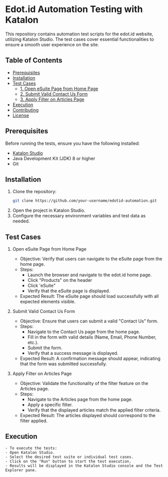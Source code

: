 # Edot.id Automation Testing with Katalon

This repository contains automation test scripts for the edot.id website, utilizing Katalon Studio. The test cases cover essential functionalities to ensure a smooth user experience on the site.

## Table of Contents
- [Prerequisites](#prerequisites)
- [Installation](#installation)
- [Test Cases](#test-cases)
  - [1. Open eSuite Page from Home Page](#1-open-esuite-page-from-home-page)
  - [2. Submit Valid Contact Us Form](#2-submit-valid-contact-us-form)
  - [3. Apply Filter on Articles Page](#3-apply-filter-on-articles-page)
- [Execution](#execution)
- [Contributing](#contributing)
- [License](#license)

## Prerequisites

Before running the tests, ensure you have the following installed:
- [Katalon Studio](https://www.katalon.com)
- Java Development Kit (JDK) 8 or higher
- Git

## Installation

1. Clone the repository:
   ```bash
   git clone https://github.com/your-username/edotid-automation.git
2. Open the project in Katalon Studio.
3. Configure the necessary environment variables and test data as needed.

## Test Cases

1. Open eSuite Page from Home Page
   - Objective:
       Verify that users can navigate to the eSuite page from the home page.
   - Steps:
      - Launch the browser and navigate to the edot.id home page.
      - Click "Products" on the header
      - Click 'eSuite"
      - Verify that the eSuite page is displayed.
   - Expected Result:
      The eSuite page should load successfully with all expected elements visible.

2. Submit Valid Contact Us Form
   - Objective:
      Ensure that users can submit a valid "Contact Us" form.
   - Steps:
      - Navigate to the Contact Us page from the home page.
      - Fill in the form with valid details (Name, Email, Phone Number, etc.).
      - Submit the form.
      - Verify that a success message is displayed.
   - Expected Result:
      A confirmation message should appear, indicating that the form was submitted successfully.

3. Apply Filter on Articles Page
   - Objective:
       Validate the functionality of the filter feature on the Articles page.
   - Steps:
      - Navigate to the Articles page from the home page.
      - Apply a specific filter.
      - Verify that the displayed articles match the applied filter criteria.
   - Expected Result:
      The articles displayed should correspond to the filter applied.

  ## Execution
    - To execute the tests:
    - Open Katalon Studio.
    - Select the desired test suite or individual test cases.
    - Click on the "Run" button to start the test execution.
    - Results will be displayed in the Katalon Studio console and the Test Explorer pane.

